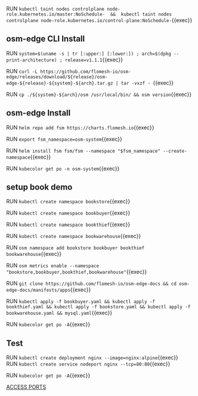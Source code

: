 RUN `kubectl taint nodes controlplane node-role.kubernetes.io/master:NoSchedule-  &&  kubectl taint nodes controlplane node-role.kubernetes.io/control-plane:NoSchedule-`{{exec}}   

## osm-edge CLI Install  

RUN `system=$(uname -s | tr [:upper:] [:lower:]) ; arch=$(dpkg --print-architecture) ; release=v1.1.1`{{exec}}   

RUN `curl -L https://github.com/flomesh-io/osm-edge/releases/download/${release}/osm-edge-${release}-${system}-${arch}.tar.gz | tar -vxzf -
`{{exec}} 

RUN `cp ./${system}-${arch}/osm /usr/local/bin/ && osm version`{{exec}} 


## osm-edge Install   

RUN `helm repo add fsm https://charts.flomesh.io`{{exec}}   

RUN `export fsm_namespace=osm-system`{{exec}}   

RUN `helm install fsm fsm/fsm --namespace "$fsm_namespace" --create-namespace`{{exec}}  

RUN `kubecolor get po -n osm-system`{{exec}}  

## setup book demo 

RUN `kubectl create namespace bookstore`{{exec}} 

RUN `kubectl create namespace bookbuyer`{{exec}} 

RUN `kubectl create namespace bookthief`{{exec}}   

RUN `kubectl create namespace bookwarehouse`{{exec}}    

RUN `osm namespace add bookstore bookbuyer bookthief bookwarehouse`{{exec}}  

RUN `osm metrics enable --namespace "bookstore,bookbuyer,bookthief,bookwarehouse"`{{exec}} 

RUN `git clone https://github.com/flomesh-io/osm-edge-docs && cd osm-edge-docs/manifests/apps`{{exec}} 

RUN `kubectl apply -f bookbuyer.yaml && kubectl apply -f bookthief.yaml && kubectl apply -f bookstore.yaml && kubectl apply -f bookwarehouse.yaml && mysql.yaml`{{exec}} 

RUN `kubecolor get po -A`{{exec}} 


## Test 
RUN `kubectl create deployment nginx --image=nginx:alpine`{{exec}}   
RUN `kubectl create service nodeport nginx --tcp=80:80`{{exec}}   

RUN `kubecolor get po -A`{{exec}}    



[ACCESS PORTS]({{TRAFFIC_SELECTOR}})
